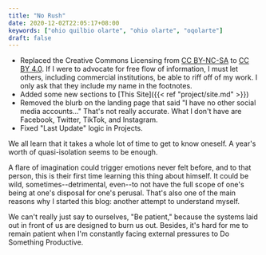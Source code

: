 ```yaml
---
title: "No Rush"
date: 2020-12-02T22:05:17+08:00
keywords: ["ohio quilbio olarte", "ohio olarte", "oqolarte"]
draft: false
---
```

- Replaced the Creative Commons Licensing from [CC BY-NC-SA](http://creativecommons.org/licenses/by-nc-sa/4.0/) to [CC BY 4.0](http://creativecommons.org/licenses/by/4.0/). 
If I were to advocate for free flow of information, I must let others, including commercial institutions, be able to riff off of my work. 
I only ask that they include my name in the footnotes.
- Added some new sections to [This Site]({{< ref "project/site.md" >}})
- Removed the blurb on the landing page that said "I have no other social media accounts..."
That's not really accurate.
What I don't have are Facebook, Twitter, TikTok, and Instagram.
- Fixed "Last Update" logic in Projects.

We all learn that it takes a whole lot of time to get to know oneself.
A year's worth of quasi-isolation seems to be enough.

A flare of imagination could trigger emotions never felt before, and to that person, this is their first time learning this thing about himself.
It could be wild, sometimes--detrimental, even--to not have the full scope of one's being at one's disposal for one's perusal.
That's also one of the main reasons why I started this blog: another attempt to understand myself.

We can't really just say to ourselves, "Be patient," because the systems laid out in front of us are designed to burn us out.
Besides, it's hard for me to remain patient when I'm constantly facing external pressures to Do Something Productive.
